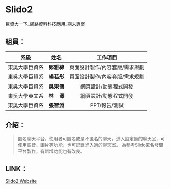 # Slido2
巨資大一下_網路資料科技應用_期末專案

## 組員：
| 系級 | 姓名 | 工作項目 |
| ------------- |:-------------:|:-------------:|
|東吳大學巨資系|**鄭雅綿**|頁面設計製作/內容套版/需求規劃|
|東吳大學巨資系|**楊若彤**|頁面設計製作/內容套版/需求規劃|
|東吳大學巨資系|**吳東儒**|網頁設計/動態程式開發|
|東吳大學英文系|**林&nbsp;&nbsp;&nbsp;&nbsp;澤**|網頁設計/動態程式開發|
|東吳大學巨資系|**張智淵**|PPT/報告/測試|

## 介紹：
> 匿名聊天平台，使用者可匿名或是不匿名的聊天，進入設定過的聊天室，可使用語音、圖片等功能，也可記錄進入過的聊天室。
> 為參考Slido匿名發問平台製作，有新增功能也有改良。

## LINK：
[Slido2 Website](https://yasmine-cheng.github.io/Slido2/)
